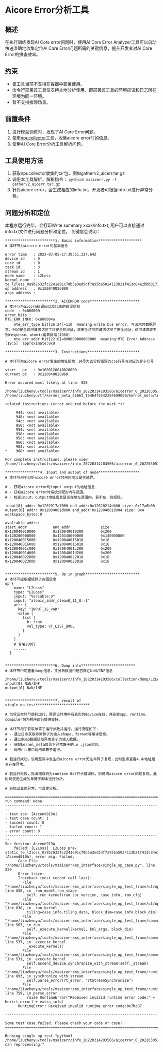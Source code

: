 # Aicore Error分析工具
## 概述
在执行训练发现AI Core error问题时，使用AI Core Error Analyzer工具可以自动快速准确地收集定位AI Core Error问题所需的关键信息，提升开发者对AI Core Error的排查效率。

## 约束
- 该工具当前不支持在容器中部署使用。
- 命令行部署该工具仅支持本地分析使用，即部署该工具的环境应该和日志所在环境为同一环境。
- 暂不支持推理场景。

## 前置条件
1. 进行模型训练时，发现了AI Core Error问题。
2. 使用[npucollector](https://gitee.com/ascend/tools/tree/master/npucollector)工具，收集aicore error时的信息。
3. 使用AI Core Error分析工具解析问题。

## 工具使用方法
1. 获取npucollector收集的tar包，例如gatherv2_aicerr.tar.gz
2. 调用本工具解析，解析指令：
```python3 msaicerr.py -f gatherv2_aicerr.tar.gz```
3. 针对aicore error，会生成相应的info.txt，开发者可根据info.txt进行异常分析。

## 问题分析和定位
本程序运行完毕，会打印Write summary xxxx/info.txt, 用户可以直接通过info.txt文件进行问题分析和定位。
关键信息说明：
```
***********************1. Basic information********************
# 本环节为aicore error的基本信息

error time   : 2022-03-05-17:30:51.327.642
device id    : 0
core id      : 0
task id      : 3
stream id    : 1
node name    : L2Loss
kernel name  : te_l2loss_0a9b2632fc2241e91c70b5a3ed5df7a95ba5024113b21f413c84e2bbb8171102_1
op address   : 0x120040026000
args address : 

***********************2. AICERROR code***********************
# 本环节为aicore错误码以及代表的错误信息
code  : 0x800000
error bits : 
MTE_ERR_INFO: 0x600004a
    mte_err_type bit[26:24]=110  meaning:write bus error, 写请求时数据异常，例如安全访问请求访问了非安全的地址，非安全访问的请求访问了安全地址，访问请求收不到response、atomic运算异常(1980)
    mte_err_addr bit[22:8]=000000000000000  meaning:MTE Error Address [19:5]  approximate:0x0

***********************3. Instructions************************

# 本环节为aicore error发生的地址信息，并尽力去分析错误的cce行号与对应的算子行号

start   pc   : 0x1000120040026000
current pc   : 0x120040026968

Error occured most likely at line: 928

/home/liuzhenyu/tools/msaicerr/info_20220314203506/aicerror_0_20220305173051/te_l2loss_0a9b2632fc2241e91c70b5a3ed5df7a95ba5024113b21f413c84e2bbb8171102_1.o.txt:928
/home/liuzhenyu/tf/kernel_meta_21663_1646472642284609050/kernel_meta/te_l2loss_0a9b2632fc2241e91c70b5a3ed5df7a95ba5024113b21f413c84e2bbb8171102_1.cce:135

related instructions (error occured before the mark *):

     944: <not available>
     948: <not available>
     94c: <not available>
     950: <not available>
     954: <not available>
     958: <not available>
     95c: <not available>
     960: <not available>
     964: <not available>
*    968: <not available>

For complete instructions, please view /home/liuzhenyu/tools/msaicerr/info_20220314203506/aicerror_0_20220305173051/te_l2loss_0a9b2632fc2241e91c70b5a3ed5df7a95ba5024113b21f413c84e2bbb8171102_1.o.txt

****************4. Input and output of node*******************
# 本环节用于分析aicore error时用的地址是否越界。

# - 获取aicore error时input output的地址信息
# - 获取aicore error时系统分配的内存范围。
# - 检查input、output地址信息是否在地址范围内。若不在，则报错。

input[0] addr: 0x1202017a7000 end_addr:0x120202f4db00 size: 0x17a6b00
output[0] addr: 0x12004001d000 end_addr:0x12004001d004 size: 0x4
workspace_bytes:0

avaliable addrs:
start_addr            end_addr              size
0x120040010000        0x120040010200        0x200
0x120200000000        0x120340000000        0x140000000
0x120040015000        0x120040015018        0x18
0x120040016000        0x120040016018        0x18
0x12004001c000        0x12004001c200        0x200
0x12004001d000        0x12004001d200        0x200
0x120040022000        0x120040022018        0x18
0x120040023000        0x120040023018        0x18


***********************5. Op in graph*************************
# 本环节提取报错算子的图信息
op {
    name: "L2Loss"
    type: "L2Loss"
    input: "Variable:0"
    input: "atomic_addr_clean0_11_0:-1"
    attr {
      key: "INPUT_IS_VAR"
      value {
        list {
          b: true
          val_type: VT_LIST_BOOL
        }
      }
    }
    # 省略200行
    ...... 
  }


***********************6. Dump info*************************
# 本环节中可查看dump信息，并分析数据中是否存在NaN/INF信息

/home/liuzhenyu/tools/msaicerr/info_20220314203506/collection/dump/L2Loss.L2Loss.3.1646472651352242
input[0] NaN/INF
output[0] NaN/INF


***********************7. result of single_op_test*************************

# 为保证本环节顺利运行，需保证环境中有真实的device在线，并安装opp、runtime、compiler包为程序运行提供支持。

# 本环节用于获取单算子运行参数并运行。运行流程如下：
# - 通过日志获取异常算子的输入shape、format等编译信息。
# - 通过dump数据获取异常算子的输入数据。
# - 获取kernel_meta目录下异常算子的.o .json信息。
# - 调用rts接口调用单算子运行。

# 若运行成功，说明整网中发生的aicore error无法单算子复现，此时重点查看4.中地址是否存在异常。

# 若运行失败，抛出错误码为runtime 0x7开头错误码，则说明aicore error问题复现。此时可使用生成的单算子脚本进行分析。

# 若抛出其他异常，可具体分析。

========================================================================
run command: None
------------------------------------------------------------------------
- test soc: [Ascend910A]
- test case count: 1
- success count: 0
- failed count: 1
- error count: 0
------------------------------------------------------------------------
Soc Version: Ascend910A
    failed: [L2Loss]  L2Loss_pre-static_te_l2loss_0a9b2632fc2241e91c70b5a3ed5df7a95ba5024113b21f413c84e2bbb8171102_1_test (Ascend910A), error msg: Failed, 
      Case File "/home/liuzhenyu/tools/msaicerr/ms_interface/single_op_case.py", line 230
      Error trace: 
      Traceback (most recent call last):
        File "/home/liuzhenyu/tools/msaicerr/ms_interface/single_op_test_frame/ut/op_ut.py", line 856, in _run_model_run_stage
          self._run_kernel(run_soc_version, case_info, run_cfg)
        File "/home/liuzhenyu/tools/msaicerr/ms_interface/single_op_test_frame/ut/op_ut.py", line 838, in _run_kernel
          tiling=case_info.tiling_data, block_dim=case_info.block_dim)
        File "/home/liuzhenyu/tools/msaicerr/ms_interface/single_op_test_frame/common/ascend_tbe_op.py", line 567, in run
          self._execute_kernel(kernel, knl_args, block_dim)
        File "/home/liuzhenyu/tools/msaicerr/ms_interface/single_op_test_frame/common/ascend_tbe_op.py", line 537, in _execute_kernel
          _execute_kernel()
        File "/home/liuzhenyu/tools/msaicerr/ms_interface/single_op_test_frame/common/ascend_tbe_op.py", line 531, in _execute_kernel
          self.ascend_device.synchronize_with_stream(self._stream)
        File "/home/liuzhenyu/tools/msaicerr/ms_interface/single_op_test_frame/runtime/rts_api.py", line 693, in synchronize_with_stream
          self.parse_error(rt_error, "rtStreamSynchronize")
        File "/home/liuzhenyu/tools/msaicerr/ms_interface/single_op_test_frame/runtime/rts_api.py", line 759, in parse_error
          raise RuntimeError("Received invalid runtime error code:" + hex(rt_error) + extra_info)
      RuntimeError: Received invalid runtime error code:0x7bc87
      
------------------------------------------------------------------------
Some test case failed. Please check your code or case!
========================================================================

Running single op test "python3 /home/liuzhenyu/tools/msaicerr/info_20220314203506/aicerror_0_20220305173051/single_op_test/te_l2loss_0a9b2632fc2241e91c70b5a3ed5df7a95ba5024113b21f413c84e2bbb8171102_1_test.py" can reprocessing."
```